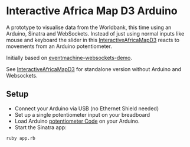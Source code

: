 Interactive Africa Map D3 Arduino
=============================

A prototype to visualise data from the Worldbank, this time using an Arduino, Sinatra and WebSockets. Instead of just using normal inputs like mouse and keyboard the slider in this [InteractiveAfricaMapD3](https://github.com/weidenfreak/InteractiveAfricaMapD3) reacts to movements from an Arduino potentiometer.

Initially based on [eventmachine-websockets-demo](https://github.com/stewart/eventmachine-websockets-demo).

See [InteractiveAfricaMapD3](https://github.com/weidenfreak/InteractiveAfricaMapD3) for standalone version without Arduino and Websockets.

Setup
------
* Connect your Arduino via USB (no Ethernet Shield needed)
* Set up a single potentiometer input on your breadboard
* Load Arduino [potentiometer Code](https://github.com/weidenfreak/InteractiveAfricaMapD3Arduino/blob/master/Arduino/Potentiometer/Potentiometer.ino) on your Arduino.
* Start the Sinatra app: 
```
ruby app.rb
```


